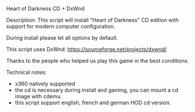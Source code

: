Heart of Darkness CD + DxWnd

Description:
This script will install "Heart of Darkness" CD edition with support for modern computer configuration.

During install please let all options by default.

This script uses DxWnd: https://sourceforge.net/projects/dxwnd/

Thanks to the people who helped us play this game in the best conditions.


Technical notes:
- x360 natively supported
- the cd is necessary during install and gaming, you can mount a cd image with cdemu.
- this script support english, french and german HOD cd version.
